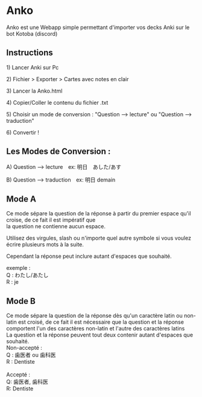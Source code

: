 # Anko
Anko est une Webapp simple permettant d'importer vos decks Anki sur le bot Kotoba (discord)

<h2>Instructions</h2>
<p>1) Lancer Anki sur Pc</p>
<p>2) Fichier > Exporter > Cartes avec notes en clair</p>
<p>3) Lancer la Anko.html</p>
<p>4) Copier/Coller le contenu du fichier .txt</p>
<p>5) Choisir un mode de conversion : "Question --> lecture" ou "Question --> traduction"</p>
<p>6) Convertir !</p>

<h2>Les Modes de Conversion :</h2>
<p>A) Question --> lecture　ex: 明日　あした/あす</p>
<p>B) Question --> traduction　ex: 明日 demain</p>
<h2>Mode A</h2>
<p>Ce mode sépare la question de la réponse à partir du premier espace qu'il croise, de ce fait il est impératif que <br>la question ne contienne aucun espace.</p>
<p>Utilisez des virgules, slash ou n'importe quel autre symbole si vous voulez écrire plusieurs mots à la suite.</p>
<p>Cependant la réponse peut inclure autant d'espaces que souhaité.</p>
<p>exemple :<br> 
Q : わたし/あたし<br>
R : je <br>
</p>
<h2>Mode B</h2>
<p>Ce mode sépare la question de la réponse dès qu'un caractère latin ou non-latin est croisé, de ce fait il est nécessaire que la question et la réponse comportent l'un des caractères non-latin et l'autre des caractères latins<br>
La question et la réponse peuvent tout deux contenir autant d'espaces que souhaité.
<br>
Non-accepté :<br> 
Q : 歯医者 ou 歯科医<br>
R : Dentiste<br><br>
Accepté : <br>
Q: 歯医者, 歯科医<br>
R: Dentiste
</p>
